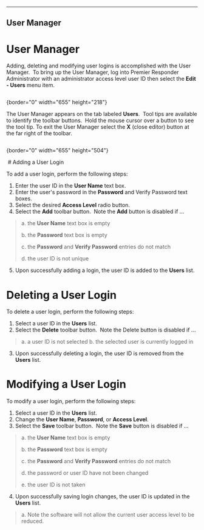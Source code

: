   ------------------
  **User Manager**
  ------------------

# User Manager

Adding, deleting and modifying user logins is accomplished with the User
Manager.  To bring up the User Manager, log into Premier Responder
Administrator with an administrator access level user ID then select the
**Edit - Users** menu item.

<figure><img src=".gitbook/assets/User%20Manager_files/usermanager001.png" alt=""><figcaption></figcaption></figure>{border="0" width="655"
height="218"}

The User Manager appears on the tab labeled **Users**.  Tool tips are
available to identify the toolbar buttons.  Hold the mouse cursor over a
button to see the tool tip. To exit the User Manager select the **X**
(close editor) button at the far right of the toolbar.

<figure><img src=".gitbook/assets/User%20Manager_files/usermanager002.png" alt=""><figcaption></figcaption></figure>{border="0" width="655"
height="504"}

 # Adding a User Login

To add a user login, perform the following steps:

1.  Enter the user ID in the **User Name** text box.
2.  Enter the user\'s password in the **Password** and Verify Password
    text boxes.
3.  Select the desired **Access Level** radio button.
4.  Select the **Add** toolbar button.  Note the **Add** button is
    disabled if \...

> a.  the **User Name** text box is empty
>
> b.  the **Password** text box is empty
>
> c.  the **Password** and **Verify Password** entries do not match
>
> d.  the user ID is not unique

5.  Upon successfully adding a login, the user ID is added to the
    **Users** list.

# Deleting a User Login

To delete a user login, perform the following steps:

1.  Select a user ID in the **Users** list.
2.  Select the **Delete** toolbar button.  Note the Delete button is
    disabled if \...

> a.  a user ID is not selected
> b.  the selected user is currently logged in

3.  Upon successfully deleting a login, the user ID is removed from the
    **Users** list.

# Modifying a User Login

To modify a user login, perform the following steps:

1.  Select a user ID in the **Users** list.
2.  Change the **User Name**, **Password**, or **Access Level**.
3.  Select the **Save** toolbar button.  Note the **Save** button is
    disabled if \...

> a.  the **User Name** text box is empty
>
> b.  the **Password** text box is empty
>
> c.  the **Password** and **Verify Password** entries do not match
>
> d.  the password or user ID have not been changed
>
> e.  the user ID is not taken

4.  Upon successfully saving login changes, the user ID is updated in
    the **Users** list.

> a.  Note the software will not allow the current user access level to
>     be reduced.
